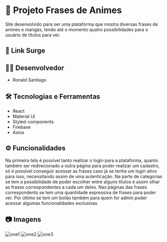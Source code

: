 # 🍟 Projeto Frases de Animes

Site desenvolvido para ser uma plataforma que mostra diversas frases de animes e mangás, tendo até o momento quatro possibilidades para o usuário de títulos para ver.

## 📱 Link Surge


## 👩‍💻 Desenvolvedor
- Ronald Santiago

## 🛠 Tecnologias e Ferramentas
- React
- Material UI
- Styled-components
- Firebase
- Axios

## ⚙️ Funcionalidades
Na primeira tela é possível tanto realizar o login para a plataforma, quanto também ser redirecionado a outra página para poder realizar um cadastro, só é possível conseguir acessar as frases caso já se tenha um login ativo para isso, necessitando assim de uma autenticação. Na parte de categorias se tem a possibilidade de poder escolher entre alguns títulos e assim olhar as frases correspondentes a cada um deles.
Nas páginas das frases correspondents se tem uma quantidade expressiva de frases para poder ver.
Por último se tem um botão também para quem for admin poder acessar algumas funcionalidades exclusivas.

## 📷 Imagens
![one1](https://user-images.githubusercontent.com/94769962/209557492-68ec6c62-9b2b-4dcf-ae9d-2fa2b29604ba.PNG)
![one2](https://user-images.githubusercontent.com/94769962/209557548-78e62bb3-419d-4976-b916-040164b5ee7d.PNG)
![one3](https://user-images.githubusercontent.com/94769962/209557576-5c3ad8f9-9c41-4100-b0e0-5d40ef2fbe3b.PNG)

